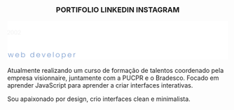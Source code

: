 <h3 id="header" align="center" font-size="25px" color="white">
  PORTIFOLIO LINKEDIN INSTAGRAM
</h3>


<div align="left">
  <a href="https://github.com/alvessleo">
    <img src="https://github.com/alvessleo/alvessleo/blob/main/img/tipografia.svg">
  </a>
</div>

<div align="left">
  <p>Atualmente realizando um curso de formação de talentos coordenado pela empresa visionnaire, juntamente com a PUCPR e o Bradesco. Focado em aprender JavaScript para aprender a criar interfaces interativas.<br>

  Sou apaixonado por design, crio interfaces clean e minimalista. </p>
</div>



